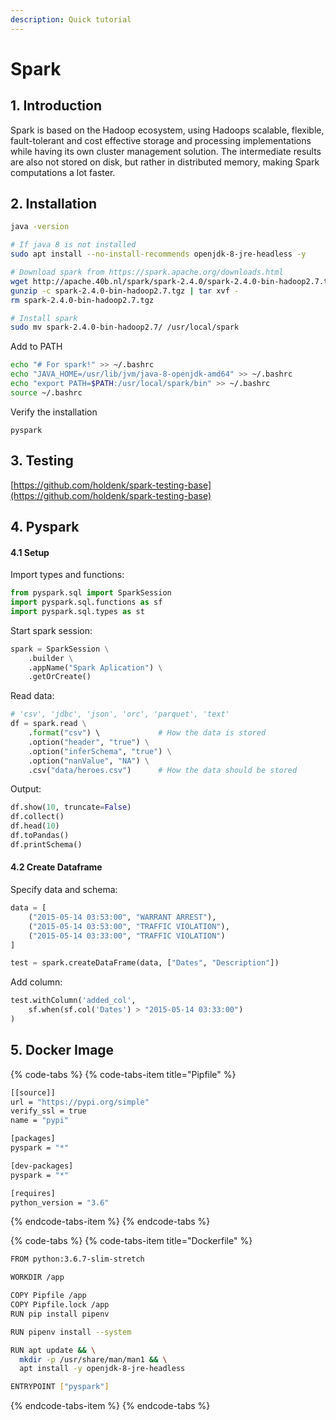 ```yaml
---
description: Quick tutorial
---
```


# Spark

## 1. Introduction

Spark is based on the Hadoop ecosystem, using Hadoops scalable, flexible, fault-tolerant and cost  effective storage and processing implementations while having its own cluster management solution. The intermediate results are also not stored on disk, but rather in distributed memory, making Spark computations a lot faster.

## 2. Installation

```bash
java -version

# If java 8 is not installed
sudo apt install --no-install-recommends openjdk-8-jre-headless -y

# Download spark from https://spark.apache.org/downloads.html
wget http://apache.40b.nl/spark/spark-2.4.0/spark-2.4.0-bin-hadoop2.7.tgz
gunzip -c spark-2.4.0-bin-hadoop2.7.tgz | tar xvf -
rm spark-2.4.0-bin-hadoop2.7.tgz

# Install spark
sudo mv spark-2.4.0-bin-hadoop2.7/ /usr/local/spark
```

Add to PATH

```bash
echo "# For spark!" >> ~/.bashrc
echo "JAVA_HOME=/usr/lib/jvm/java-8-openjdk-amd64" >> ~/.bashrc
echo "export PATH=$PATH:/usr/local/spark/bin" >> ~/.bashrc
source ~/.bashrc
```

Verify the installation

```text
pyspark
```

## 3. Testing

[https://github.com/holdenk/spark-testing-base](https://github.com/holdenk/spark-testing-base)

## 4. Pyspark

#### 4.1 Setup

Import types and functions:

```python
from pyspark.sql import SparkSession
import pyspark.sql.functions as sf
import pyspark.sql.types as st
```

Start spark session:

```python
spark = SparkSession \
    .builder \
    .appName("Spark Aplication") \
    .getOrCreate()
```

Read data: 

```python
# 'csv', 'jdbc', 'json', 'orc', 'parquet', 'text'
df = spark.read \
    .format("csv") \             # How the data is stored
    .option("header", "true") \
    .option("inferSchema", "true") \
    .option("nanValue", "NA") \
    .csv("data/heroes.csv")      # How the data should be stored
```

Output:

```python
df.show(10, truncate=False)
df.collect()
df.head(10)
df.toPandas()
df.printSchema()
```

#### 4.2 Create Dataframe

Specify data and schema:

```python
data = [
    ("2015-05-14 03:53:00", "WARRANT ARREST"),
    ("2015-05-14 03:53:00", "TRAFFIC VIOLATION"),
    ("2015-05-14 03:33:00", "TRAFFIC VIOLATION")
]

test = spark.createDataFrame(data, ["Dates", "Description"])
```

Add column:

```python
test.withColumn('added_col', 
    sf.when(sf.col('Dates') > "2015-05-14 03:33:00")
)
```



## 5. Docker Image

{% code-tabs %}
{% code-tabs-item title="Pipfile" %}
```bash
[[source]]
url = "https://pypi.org/simple"
verify_ssl = true
name = "pypi"

[packages]
pyspark = "*"

[dev-packages]
pyspark = "*"

[requires]
python_version = "3.6"
```
{% endcode-tabs-item %}
{% endcode-tabs %}

{% code-tabs %}
{% code-tabs-item title="Dockerfile" %}
```bash
FROM python:3.6.7-slim-stretch

WORKDIR /app

COPY Pipfile /app
COPY Pipfile.lock /app
RUN pip install pipenv

RUN pipenv install --system

RUN apt update && \
  mkdir -p /usr/share/man/man1 && \
  apt install -y openjdk-8-jre-headless

ENTRYPOINT ["pyspark"]
```
{% endcode-tabs-item %}
{% endcode-tabs %}

